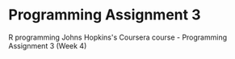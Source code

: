 # Programming Assignment 3

R programming Johns Hopkins's Coursera course - Programming Assignment 3 (Week 4)
